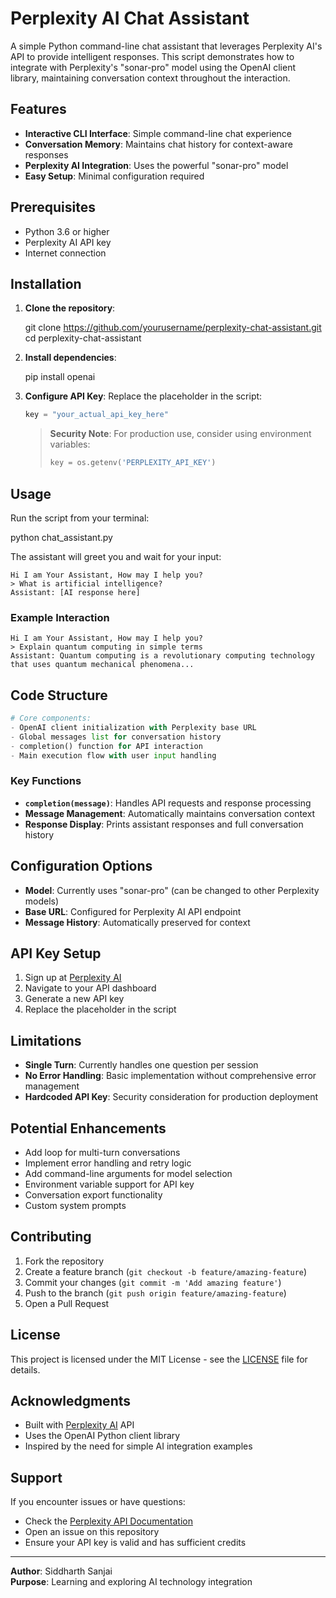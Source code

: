 # Perplexity AI Chat Assistant

A simple Python command-line chat assistant that leverages Perplexity AI's API to provide intelligent responses. This script demonstrates how to integrate with Perplexity's "sonar-pro" model using the OpenAI client library, maintaining conversation context throughout the interaction.

## Features

- **Interactive CLI Interface**: Simple command-line chat experience
- **Conversation Memory**: Maintains chat history for context-aware responses
- **Perplexity AI Integration**: Uses the powerful "sonar-pro" model
- **Easy Setup**: Minimal configuration required

## Prerequisites

- Python 3.6 or higher
- Perplexity AI API key
- Internet connection

## Installation

1. **Clone the repository**:
  
   git clone https://github.com/yourusername/perplexity-chat-assistant.git
   cd perplexity-chat-assistant


2. **Install dependencies**:
 
   pip install openai
  

3. **Configure API Key**:
   Replace the placeholder in the script:
   ```python
   key = "your_actual_api_key_here"
   ```
   
   > **Security Note**: For production use, consider using environment variables:
   > ```python
   > key = os.getenv('PERPLEXITY_API_KEY')
   > ```

## Usage

Run the script from your terminal:


python chat_assistant.py

The assistant will greet you and wait for your input:

```
Hi I am Your Assistant, How may I help you?
> What is artificial intelligence?
Assistant: [AI response here]
```

### Example Interaction

```
Hi I am Your Assistant, How may I help you?
> Explain quantum computing in simple terms
Assistant: Quantum computing is a revolutionary computing technology that uses quantum mechanical phenomena...
```

## Code Structure

```python
# Core components:
- OpenAI client initialization with Perplexity base URL
- Global messages list for conversation history
- completion() function for API interaction
- Main execution flow with user input handling
```

### Key Functions

- **`completion(message)`**: Handles API requests and response processing
- **Message Management**: Automatically maintains conversation context
- **Response Display**: Prints assistant responses and full conversation history

## Configuration Options

- **Model**: Currently uses "sonar-pro" (can be changed to other Perplexity models)
- **Base URL**: Configured for Perplexity AI API endpoint
- **Message History**: Automatically preserved for context

## API Key Setup

1. Sign up at [Perplexity AI](https://www.perplexity.ai/)
2. Navigate to your API dashboard
3. Generate a new API key
4. Replace the placeholder in the script

## Limitations

- **Single Turn**: Currently handles one question per session
- **No Error Handling**: Basic implementation without comprehensive error management
- **Hardcoded API Key**: Security consideration for production deployment

## Potential Enhancements

- Add loop for multi-turn conversations
- Implement error handling and retry logic
- Add command-line arguments for model selection
- Environment variable support for API key
- Conversation export functionality
- Custom system prompts

## Contributing

1. Fork the repository
2. Create a feature branch (`git checkout -b feature/amazing-feature`)
3. Commit your changes (`git commit -m 'Add amazing feature'`)
4. Push to the branch (`git push origin feature/amazing-feature`)
5. Open a Pull Request

## License

This project is licensed under the MIT License - see the [LICENSE](LICENSE) file for details.

## Acknowledgments

- Built with [Perplexity AI](https://www.perplexity.ai/) API
- Uses the OpenAI Python client library
- Inspired by the need for simple AI integration examples

## Support

If you encounter issues or have questions:
- Check the [Perplexity API Documentation](https://docs.perplexity.ai/)
- Open an issue on this repository
- Ensure your API key is valid and has sufficient credits

---

**Author**: Siddharth Sanjai  
**Purpose**: Learning and exploring AI technology integration
